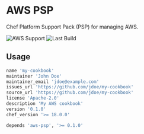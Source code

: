 # AWS PSP

Chef Platform Support Pack (PSP) for managing AWS.

![AWS Support](https://img.shields.io/badge/AWS%20Resources-597-orange)
![Last Build](https://img.shields.io/badge/Last%20build-20221203-grey)

## Usage

```ruby
name 'my-cookbook'
maintainer 'John Doe'
maintainer_email 'jdoe@example.com'
issues_url 'https://github.com/jdoe/my-cookbook'
source_url 'https://github.com/jdoe/my-cookbook'
license 'Apache-2.0'
description 'My AWS cookbook'
version '0.1.0'
chef_version '>= 18.0.0'

depends 'aws-psp', '>= 0.1.0'
```
